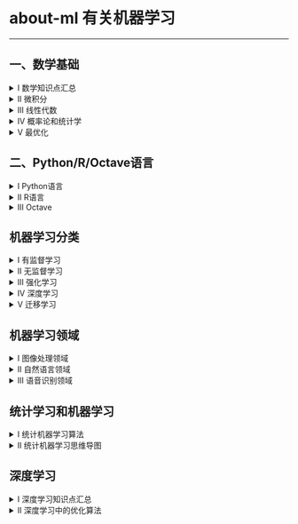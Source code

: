 # about-ml 有关机器学习

----------

## 一、数学基础

<details><summary>I 数学知识点汇总</summary>

![](数学基础/机器学习数学基础.png)

</details>

<details><summary>II 微积分</summary>

![](数学基础/微积分.png)

</details>

<details><summary>III 线性代数</summary>

![](数学基础/线性代数.png)

</details>

<details><summary>IV 概率论和统计学</summary>

- 统计数据的展示

	![](数学基础/图表建议.png)

- 概率与统计思维导图

    ![](数学基础/概率与统计.png)

- 基本概率分布

    ![](pic/分布表格.jpg)

</details>

<details><summary>V 最优化</summary>

</details>

## 二、Python/R/Octave语言

<details><summary>I Python语言</summary>

- [Python学习笔记](http://nbviewer.jupyter.org/github/yejinlei/about-python)
- Ananconda[配置](./tools/.condarc)及pip[配置](./tools/pip.ini)
- [Scikit-learn 0.21.x 中文文档](http://sklearn.apachecn.org)

</details>

<details><summary>II R语言</summary>

</details>

<details><summary>III Octave</summary>

</details>

## 机器学习分类

<details><summary>I 有监督学习</summary>

</details>

<details><summary>II 无监督学习</summary>

</details>

<details><summary>III 强化学习</summary>

</details> 

<details><summary>IV 深度学习</summary>

</details>

<details><summary>V 迁移学习</summary>

</details>

## 机器学习领域

<details><summary>I 图像处理领域</summary>

</details>

<details><summary>II 自然语言领域</summary>

</details>

<details><summary>III 语音识别领域</summary>

</details>

## 统计学习和机器学习

<details><summary>I 统计机器学习算法</summary>

![](数学基础/统计机器学习.png)

</details>

<details><summary>II 统计机器学习思维导图</summary>

![](机器学习与人工智能/机器学习与人工智能.png)

</details>

## 深度学习

<details><summary>I 深度学习知识点汇总</summary>

![](深度学习/深度学习.png)

</details>

<details><summary>II 深度学习中的优化算法</summary>

![](深度学习/optimization/deep_optimization.gif)

</details>